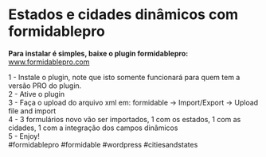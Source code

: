# Estados e cidades dinâmicos com formidablepro

<b>Para instalar é simples, baixe o plugin formidablepro:</b>
www.formidablepro.com

1 - Instale o plugin, note que isto somente funcionará para quem tem a versão PRO do plugin. <br>
2 - Ative o plugin <br>
3 - Faça o upload do arquivo xml em: formidable -> Import/Export -> Upload file and import <br>
4 - 3 formulários novo vão ser importados, 1 com os estados, 1 com as cidades, 1 com a integração dos campos dinâmicos <br>
5 - Enjoy!
<br>
#formidablepro #formidable #wordpress #citiesandstates
